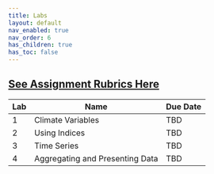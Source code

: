 ```yaml
---
title: Labs
layout: default
nav_enabled: true
nav_order: 6
has_children: true
has_toc: false
---
```

[**See Assignment Rubrics Here**]()
------------------------------------------------------------------------

| Lab | Name | Due Date     |
|-----|------|--------------|
| 1   | Climate Variables    | TBD |
| 2   | Using Indices     | TBD |
| 3   | Time Series     | TBD  |
| 4   | Aggregating and Presenting Data     | TBD |

